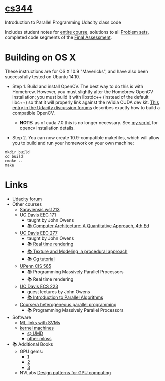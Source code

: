 [cs344](https://www.udacity.com/course/intro-to-parallel-programming--cs344)
=====

Introduction to Parallel Programming Udacity class code

Includes student notes for [entire course](https://github.com/ilyakava/cs344/tree/master/Student%20Contributions/Notes), solutions to all [Problem sets](https://github.com/ilyakava/cs344/tree/master/Problem%20Sets), completed code segments of the [Final Assessment](https://github.com/ilyakava/cs344/tree/master/Final).

# Building on OS X

These instructions are for OS X 10.9 "Mavericks", and have also been successfully tested on Ubuntu 14.10.

* Step 1. Build and install OpenCV. The best way to do this is with
Homebrew. However, you must slightly alter the Homebrew OpenCV
installation; you must build it with libstdc++ (instead of the default
libc++) so that it will properly link against the nVidia CUDA dev kit. 
[This entry in the Udacity discussion forums](http://forums.udacity.com/questions/100132476/cuda-55-opencv-247-os-x-maverick-it-doesnt-work) describes exactly how to build a compatible OpenCV.
  * **NOTE:** as of cuda 7.0 this is no longer necessary. See [my script](https://gist.github.com/ilyakava/6f22d458b9771e7ccc97) for opencv installation details.

* Step 2. You can now create 10.9-compatible makefiles, which will allow you to
build and run your homework on your own machine:
```
mkdir build
cd build
cmake ..
make
```

# Links

- [Udacity forum](https://discussions.udacity.com/c/standalone-courses/intro-to-parallel-programming)
- Other courses
    - [Saraviensis ws1213](https://graphics.cg.uni-saarland.de/fileadmin/cguds/courses/ws1213/pp_cuda/)
    - [UC Davis EEC 171](http://www.nvidia.com/object/cudau_ucdavis)
        - taught by John Owens
        - [:books: Computer Architecture: A Quantitative Approach, 4th Ed](http://www.amazon.com/Computer-Architecture-Quantitative-Approach-Edition/dp/0123704901)
    - [UC Davis EEC 277](https://smartsite.ucdavis.edu/portal/site/41cdf6c8-0223-40c9-a69a-1543d7ea2575/page/56af4247-af49-4a77-8c79-df649d564d7c)
        - taught by John Owens
        - [:books: Real time rendering](http://www.amazon.com/Real-Time-Rendering-Third-Tomas-Akenine-Moller/dp/1568814240/ref=sr_1_1?s=books&ie=UTF8&qid=1438705376&sr=1-1&keywords=real+time+rendering)
        - [:books: Texture and Modeling, a procedural approach](http://www.amazon.com/Texturing-Modeling-Third-Procedural-Approach/dp/1558608486/ref=sr_1_1?s=books&ie=UTF8&qid=1438705410&sr=1-1&keywords=texturing+and+modeling+a+procedural+approach)
        - [:books: Cg tutorial](http://www.amazon.com/The-Tutorial-Definitive-Programmable-Real-Time/dp/0321194969)
    - [UPenn CIS 565](http://cis565-fall-2014.github.io)
        - :books: Programming Massively Parallel Processors
        - :books: Real time rendering
    - [UC Davis ECS 223](http://web.cs.ucdavis.edu/~amenta/s13/parallel.html)
        - guest lectures by John Owens
        - [:books: Introduction to Parallel Algorithms](http://www.amazon.com/Introduction-Parallel-Algorithms-Joseph-JaJa/dp/0201548569)
    - [Coursera heterogeneous parallel programming](https://www.coursera.org/course/hetero)
        - :books: Programming Massively Parallel Processors
- Software
    - [ML links with SVMs](http://fastml.com/running-things-on-a-gpu/)
    - [kernel machines](http://mloss.org/software/view/236/)
        - [@ UMD](http://www.umiacs.umd.edu/~ramani/)
        - [other mloss](http://mloss.org/software/search/?searchterm=GPU&post=)
- :books: Additional Books
    - GPU gems:
        - [1](http://http.developer.nvidia.com/GPUGems/gpugems_part01.html)
        - [2](http://http.developer.nvidia.com/GPUGems2/gpugems2_frontmatter.html)
        - [3](http://http.developer.nvidia.com/GPUGems3/gpugems3_pref01.html)
    - NVLabs [Design patterns for GPU computing](http://nvlabs.github.io/moderngpu/)
